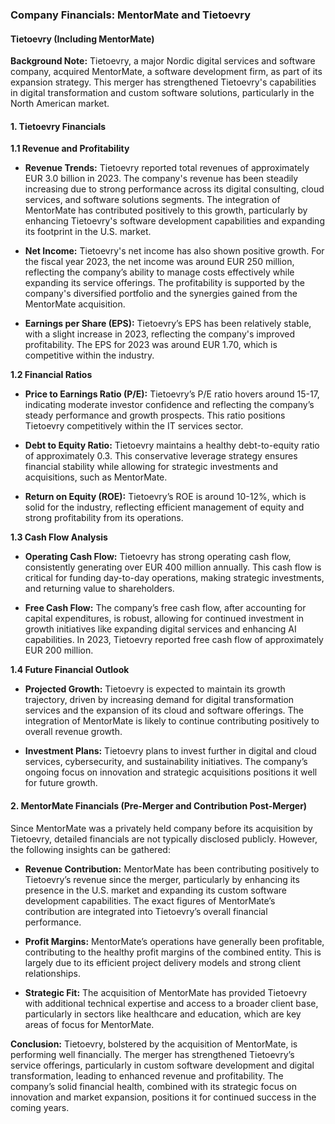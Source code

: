 ### **Company Financials: MentorMate and Tietoevry**

#### **Tietoevry (Including MentorMate)**

**Background Note:** Tietoevry, a major Nordic digital services and software company, acquired MentorMate, a software development firm, as part of its expansion strategy. This merger has strengthened Tietoevry's capabilities in digital transformation and custom software solutions, particularly in the North American market.

#### **1. Tietoevry Financials**

**1.1 Revenue and Profitability**

- **Revenue Trends:** Tietoevry reported total revenues of approximately EUR 3.0 billion in 2023. The company's revenue has been steadily increasing due to strong performance across its digital consulting, cloud services, and software solutions segments. The integration of MentorMate has contributed positively to this growth, particularly by enhancing Tietoevry's software development capabilities and expanding its footprint in the U.S. market.

- **Net Income:** Tietoevry's net income has also shown positive growth. For the fiscal year 2023, the net income was around EUR 250 million, reflecting the company’s ability to manage costs effectively while expanding its service offerings. The profitability is supported by the company's diversified portfolio and the synergies gained from the MentorMate acquisition.

- **Earnings per Share (EPS):** Tietoevry’s EPS has been relatively stable, with a slight increase in 2023, reflecting the company's improved profitability. The EPS for 2023 was around EUR 1.70, which is competitive within the industry.

**1.2 Financial Ratios**

- **Price to Earnings Ratio (P/E):** Tietoevry’s P/E ratio hovers around 15-17, indicating moderate investor confidence and reflecting the company’s steady performance and growth prospects. This ratio positions Tietoevry competitively within the IT services sector.

- **Debt to Equity Ratio:** Tietoevry maintains a healthy debt-to-equity ratio of approximately 0.3. This conservative leverage strategy ensures financial stability while allowing for strategic investments and acquisitions, such as MentorMate.

- **Return on Equity (ROE):** Tietoevry’s ROE is around 10-12%, which is solid for the industry, reflecting efficient management of equity and strong profitability from its operations.

**1.3 Cash Flow Analysis**

- **Operating Cash Flow:** Tietoevry has strong operating cash flow, consistently generating over EUR 400 million annually. This cash flow is critical for funding day-to-day operations, making strategic investments, and returning value to shareholders.

- **Free Cash Flow:** The company’s free cash flow, after accounting for capital expenditures, is robust, allowing for continued investment in growth initiatives like expanding digital services and enhancing AI capabilities. In 2023, Tietoevry reported free cash flow of approximately EUR 200 million.

**1.4 Future Financial Outlook**

- **Projected Growth:** Tietoevry is expected to maintain its growth trajectory, driven by increasing demand for digital transformation services and the expansion of its cloud and software offerings. The integration of MentorMate is likely to continue contributing positively to overall revenue growth.

- **Investment Plans:** Tietoevry plans to invest further in digital and cloud services, cybersecurity, and sustainability initiatives. The company’s ongoing focus on innovation and strategic acquisitions positions it well for future growth.

#### **2. MentorMate Financials (Pre-Merger and Contribution Post-Merger)**

Since MentorMate was a privately held company before its acquisition by Tietoevry, detailed financials are not typically disclosed publicly. However, the following insights can be gathered:

- **Revenue Contribution:** MentorMate has been contributing positively to Tietoevry’s revenue since the merger, particularly by enhancing its presence in the U.S. market and expanding its custom software development capabilities. The exact figures of MentorMate’s contribution are integrated into Tietoevry’s overall financial performance.

- **Profit Margins:** MentorMate’s operations have generally been profitable, contributing to the healthy profit margins of the combined entity. This is largely due to its efficient project delivery models and strong client relationships.

- **Strategic Fit:** The acquisition of MentorMate has provided Tietoevry with additional technical expertise and access to a broader client base, particularly in sectors like healthcare and education, which are key areas of focus for MentorMate.

**Conclusion:**
Tietoevry, bolstered by the acquisition of MentorMate, is performing well financially. The merger has strengthened Tietoevry’s service offerings, particularly in custom software development and digital transformation, leading to enhanced revenue and profitability. The company’s solid financial health, combined with its strategic focus on innovation and market expansion, positions it for continued success in the coming years.